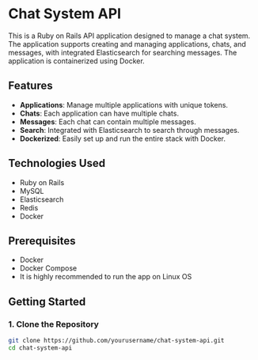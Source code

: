 # Chat System API

This is a Ruby on Rails API application designed to manage a chat system. The application supports creating and managing applications, chats, and messages, with integrated Elasticsearch for searching messages. The application is containerized using Docker.

## Features

- **Applications**: Manage multiple applications with unique tokens.
- **Chats**: Each application can have multiple chats.
- **Messages**: Each chat can contain multiple messages.
- **Search**: Integrated with Elasticsearch to search through messages.
- **Dockerized**: Easily set up and run the entire stack with Docker.

## Technologies Used

- Ruby on Rails
- MySQL
- Elasticsearch
- Redis
- Docker

## Prerequisites

- Docker
- Docker Compose
- It is highly recommended to run the app on Linux OS

## Getting Started

### 1. Clone the Repository

```bash
git clone https://github.com/yourusername/chat-system-api.git
cd chat-system-api
